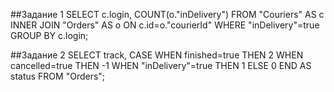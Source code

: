 ##Задание 1
SELECT c.login,
       COUNT(o."inDelivery")
FROM "Couriers" AS c
INNER JOIN "Orders" AS o ON c.id=o."courierId"
WHERE "inDelivery"=true
GROUP BY c.login;

##Задание 2
SELECT track,
CASE
    WHEN finished=true THEN 2
    WHEN cancelled=true THEN -1
    WHEN "inDelivery"=true THEN 1
    ELSE 0
    END AS status
FROM "Orders";
